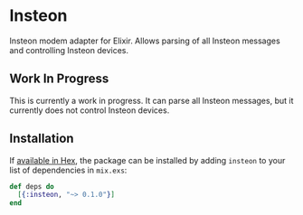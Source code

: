 # Insteon

Insteon modem adapter for Elixir.  Allows parsing of all Insteon
messages and controlling Insteon devices.

## Work In Progress

This is currently a work in progress.  It can parse all Insteon messages,
but it currently does not control Insteon devices.

## Installation

If [available in Hex](https://hex.pm/docs/publish), the package can be installed
by adding `insteon` to your list of dependencies in `mix.exs`:

```elixir
def deps do
  [{:insteon, "~> 0.1.0"}]
end
```
